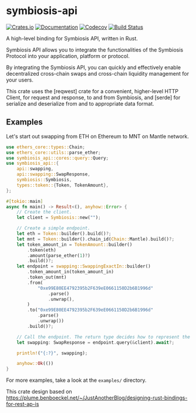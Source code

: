# symbiosis-api

[![Crates.io](https://img.shields.io/crates/v/symbiosis-api.svg)](https://crates.io/crates/symbiosis-api)
[![Documentation](https://docs.rs/symbiosis-api/badge.svg)](https://docs.rs/symbiosis-api/)
[![Codecov](https://codecov.io/github/phnaharris/symbiosis-api/coverage.svg?branch=main)](https://codecov.io/gh/phnaharris/symbiosis-api)
[![Build Status](https://github.com/phnaharris/symbiosis-api-rs/actions/workflows/main.yml/badge.svg)](https://github.com/phnaharris/symbiosis-api-rs/actions/workflows/main.yml)

A high-level binding for Symbiosis API, written in Rust.

Symbiosis API allows you to integrate the functionalities of the Symbiosis Protocol into your
application, platform or protocol.

By integrating the Symbiosis API, you can quickly and effectively enable decentralized
cross-chain swaps and cross-chain liquidity management for your users.

This crate uses the [reqwest] crate for a convenient, higher-level HTTP Client, for request and
response, to and from Symbiosis, and [serde] for serialize and deserialize from and to
appropriate data format.

## Examples

Let's start out swapping from ETH on Ethereum to MNT on Mantle network.

```rust
use ethers_core::types::Chain;
use ethers_core::utils::parse_ether;
use symbiosis_api::cores::query::Query;
use symbiosis_api::{
    api::swapping,
    api::swapping::SwapResponse,
    symbiosis::Symbiosis,
    types::token::{Token, TokenAmount},
};

#[tokio::main]
async fn main() -> Result<(), anyhow::Error> {
    // Create the client.
    let client = Symbiosis::new("");

    // Create a simple endpoint.
    let eth = Token::builder().build()?;
    let mnt = Token::builder().chain_id(Chain::Mantle).build()?;
    let token_amount_in = TokenAmount::builder()
        .token(eth)
        .amount(parse_ether(1)?)
        .build()?;
    let endpoint = swapping::SwappingExactIn::builder()
        .token_amount_in(token_amount_in)
        .token_out(mnt)
        .from(
            "0xe99E80EE4792395b2F639eE0661150D2b6B1996d"
                .parse()
                .unwrap(),
        )
        .to("0xe99E80EE4792395b2F639eE0661150D2b6B1996d"
            .parse()
            .unwrap())
        .build()?;

    // Call the endpoint. The return type decides how to represent the value.
    let swapping: SwapResponse = endpoint.query(&client).await?;

    println!("{:?}", swapping);

    anyhow::Ok(())
}
```

For more examples, take a look at the `examples/` directory.

This crate design based on https://plume.benboeckel.net/~/JustAnotherBlog/designing-rust-bindings-for-rest-ap-is
